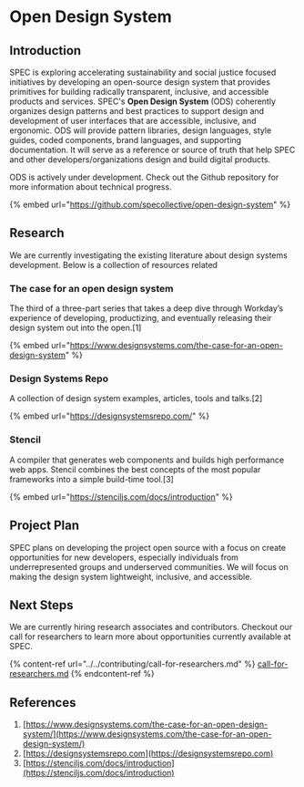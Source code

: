 # Open Design System

## Introduction

SPEC is exploring accelerating sustainability and social justice focused initiatives by developing an open-source design system that provides primitives for building radically transparent, inclusive, and accessible products and services. SPEC's **Open Design System** (ODS) coherently organizes design patterns and best practices to support design and development of user interfaces that are accessible, inclusive, and ergonomic. ODS will provide pattern libraries, design languages, style guides, coded components, brand languages, and supporting documentation. It will serve as a reference or source of truth that help SPEC and other developers/organizations design and build digital products.

ODS is actively under development. Check out the Github repository for more information about technical progress.

{% embed url="https://github.com/specollective/open-design-system" %}

## Research

We are currently investigating the existing literature about design systems development. Below is a collection of resources related&#x20;

### The case for an open design system

The third of a three-part series that takes a deep dive through Workday’s experience of developing, productizing, and eventually releasing their design system out into the open.\[1]

{% embed url="https://www.designsystems.com/the-case-for-an-open-design-system" %}

### Design Systems Repo

A collection of design system examples, articles, tools and talks.\[2]

{% embed url="https://designsystemsrepo.com/" %}

### Stencil

A compiler that generates web components and builds high performance web apps. Stencil combines the best concepts of the most popular frameworks into a simple build-time tool.\[3]

{% embed url="https://stenciljs.com/docs/introduction" %}

## Project Plan

SPEC plans on developing the project open source with a focus on create opportunities for new developers, especially individuals from underrepresented groups and underserved communities. We will focus on making the design system lightweight, inclusive, and accessible.

## Next Steps

We are currently hiring research associates and contributors. Checkout our call for researchers to learn more about opportunities currently available at SPEC.&#x20;

{% content-ref url="../../contributing/call-for-researchers.md" %}
[call-for-researchers.md](../../contributing/call-for-researchers.md)
{% endcontent-ref %}

## References

1. [https://www.designsystems.com/the-case-for-an-open-design-system/](https://www.designsystems.com/the-case-for-an-open-design-system/)
2. [https://designsystemsrepo.com](https://designsystemsrepo.com)
3. [https://stenciljs.com/docs/introduction](https://stenciljs.com/docs/introduction)



